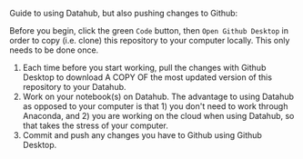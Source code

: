 Guide to using Datahub, but also pushing changes to Github:

Before you begin, click the green `Code` button, then `Open Github Desktop` in order to copy (i.e. clone) this repository to your computer locally. This only needs to be done once.

1. Each time before you start working, pull the changes with Github Desktop to download A COPY OF the most updated version of this repository to your Datahub.
2. Work on your notebook(s) on Datahub. The advantage to using Datahub as opposed to your computer is that 1) you don't need to work through Anaconda, and 2) you are working on the cloud when using Datahub, so that takes the stress of your computer.
3. Commit and push any changes you have to Github using Github Desktop.
